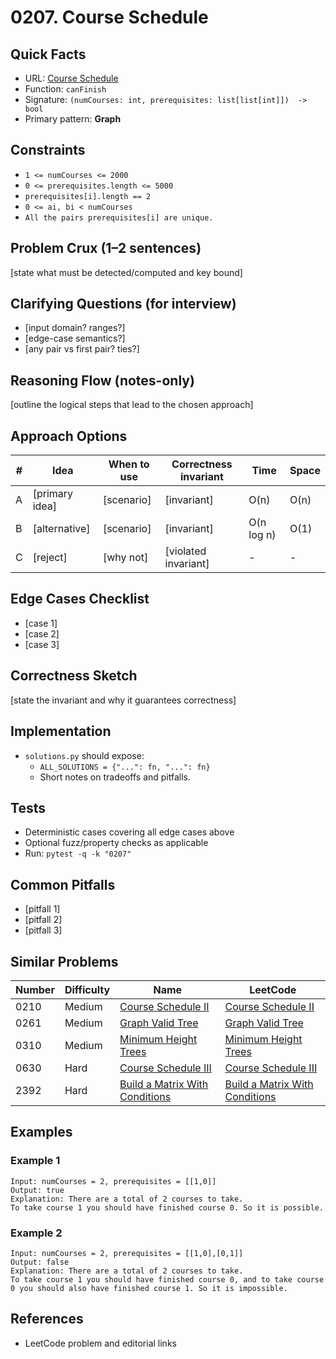 # 0207. Course Schedule

## Quick Facts

- URL: [Course Schedule](https://leetcode.com/problems/course-schedule/)
- Function: `canFinish`
- Signature: `(numCourses: int, prerequisites: list[list[int]])  -> bool`
- Primary pattern: **Graph**

## Constraints

- `1 <= numCourses <= 2000`
- `0 <= prerequisites.length <= 5000`
- `prerequisites[i].length == 2`
- `0 <= ai, bi < numCourses`
- `All the pairs prerequisites[i] are unique.`

## Problem Crux (1–2 sentences)

[state what must be detected/computed and key bound]

## Clarifying Questions (for interview)

- [input domain? ranges?]
- [edge-case semantics?]
- [any pair vs first pair? ties?]

## Reasoning Flow (notes-only)

[outline the logical steps that lead to the chosen approach]

## Approach Options

| # | Idea | When to use | Correctness invariant | Time | Space |
|---|------|-------------|-----------------------|------|-------|
| A | [primary idea] | [scenario] | [invariant] | O(n) | O(n) |
| B | [alternative] | [scenario] | [invariant] | O(n log n) | O(1) |
| C | [reject] | [why not] | [violated invariant] | - | - |

## Edge Cases Checklist

- [case 1]
- [case 2]
- [case 3]

## Correctness Sketch

[state the invariant and why it guarantees correctness]

## Implementation

- `solutions.py` should expose:
  - `ALL_SOLUTIONS = {"...": fn, "...": fn}`
  - Short notes on tradeoffs and pitfalls.

## Tests

- Deterministic cases covering all edge cases above
- Optional fuzz/property checks as applicable
- Run: `pytest -q -k "0207"`

## Common Pitfalls

- [pitfall 1]
- [pitfall 2]
- [pitfall 3]

## Similar Problems

| Number | Difficulty | Name | LeetCode |
|---|---|---|---|
| 0210 | Medium | [Course Schedule II](../0210-course-schedule-ii/readme.md) | [Course Schedule II](https://leetcode.com/problems/course-schedule-ii/) |
| 0261 | Medium | [Graph Valid Tree](../0261-graph-valid-tree/readme.md) | [Graph Valid Tree](https://leetcode.com/problems/graph-valid-tree/) |
| 0310 | Medium | [Minimum Height Trees](../0310-minimum-height-trees/readme.md) | [Minimum Height Trees](https://leetcode.com/problems/minimum-height-trees/) |
| 0630 | Hard | [Course Schedule III](../0630-course-schedule-iii/readme.md) | [Course Schedule III](https://leetcode.com/problems/course-schedule-iii/) |
| 2392 | Hard | [Build a Matrix With Conditions](../2392-build-a-matrix-with-conditions/readme.md) | [Build a Matrix With Conditions](https://leetcode.com/problems/build-a-matrix-with-conditions/) |

## Examples

### Example 1

```text
Input: numCourses = 2, prerequisites = [[1,0]]
Output: true
Explanation: There are a total of 2 courses to take. 
To take course 1 you should have finished course 0. So it is possible.
```

### Example 2

```text
Input: numCourses = 2, prerequisites = [[1,0],[0,1]]
Output: false
Explanation: There are a total of 2 courses to take. 
To take course 1 you should have finished course 0, and to take course 0 you should also have finished course 1. So it is impossible.
```

## References

- LeetCode problem and editorial links
